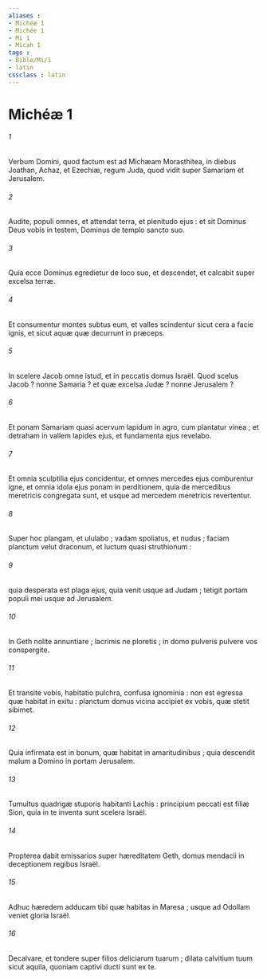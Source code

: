 ```yaml
---
aliases : 
- Michéæ 1
- Michée 1
- Mi 1
- Micah 1
tags : 
- Bible/Mi/1
- latin
cssclass : latin
---
```


# Michéæ 1

###### 1
Verbum Domini, quod factum est ad Michæam Morasthitea, in diebus Joathan, Achaz, et Ezechiæ, regum Juda, quod vidit super Samariam et Jerusalem.
###### 2
Audite, populi omnes, et attendat terra, et plenitudo ejus : et sit Dominus Deus vobis in testem, Dominus de templo sancto suo.
###### 3
Quia ecce Dominus egredietur de loco suo, et descendet, et calcabit super excelsa terræ.
###### 4
Et consumentur montes subtus eum, et valles scindentur sicut cera a facie ignis, et sicut aquæ quæ decurrunt in præceps.
###### 5
In scelere Jacob omne istud, et in peccatis domus Israël. Quod scelus Jacob ? nonne Samaria ? et quæ excelsa Judæ ? nonne Jerusalem ?
###### 6
Et ponam Samariam quasi acervum lapidum in agro, cum plantatur vinea ; et detraham in vallem lapides ejus, et fundamenta ejus revelabo.
###### 7
Et omnia sculptilia ejus concidentur, et omnes mercedes ejus comburentur igne, et omnia idola ejus ponam in perditionem, quia de mercedibus meretricis congregata sunt, et usque ad mercedem meretricis revertentur.
###### 8
Super hoc plangam, et ululabo ; vadam spoliatus, et nudus ; faciam planctum velut draconum, et luctum quasi struthionum :
###### 9
quia desperata est plaga ejus, quia venit usque ad Judam ; tetigit portam populi mei usque ad Jerusalem.
###### 10
In Geth nolite annuntiare ; lacrimis ne ploretis ; in domo pulveris pulvere vos conspergite.
###### 11
Et transite vobis, habitatio pulchra, confusa ignominia : non est egressa quæ habitat in exitu : planctum domus vicina accipiet ex vobis, quæ stetit sibimet.
###### 12
Quia infirmata est in bonum, quæ habitat in amaritudinibus ; quia descendit malum a Domino in portam Jerusalem.
###### 13
Tumultus quadrigæ stuporis habitanti Lachis : principium peccati est filiæ Sion, quia in te inventa sunt scelera Israël.
###### 14
Propterea dabit emissarios super hæreditatem Geth, domus mendacii in deceptionem regibus Israël.
###### 15
Adhuc hæredem adducam tibi quæ habitas in Maresa ; usque ad Odollam veniet gloria Israël.
###### 16
Decalvare, et tondere super filios deliciarum tuarum ; dilata calvitium tuum sicut aquila, quoniam captivi ducti sunt ex te.
